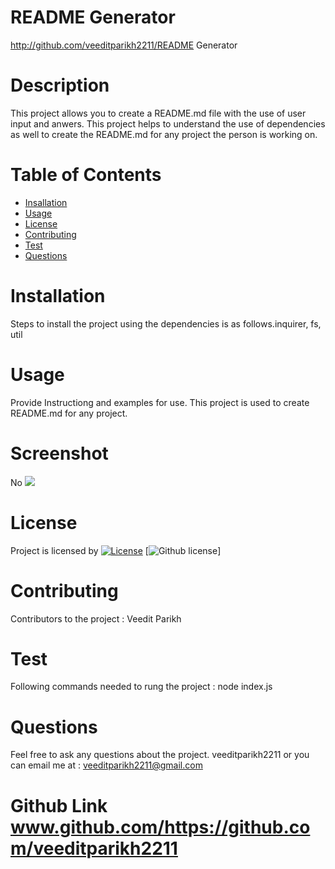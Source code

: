 
  # README Generator

  http://github.com/veeditparikh2211/README Generator
  
 # Description
   This project allows you to create a README.md file with the use of user input and anwers. This project helps to understand the use of dependencies as well to create the README.md for any project the person is working on.
 
 # Table of Contents
  
 * [Insallation](#installation)
 * [Usage](#usage)
 * [License](#license)
 * [Contributing](#contributing)
 * [Test](#test)
 * [Questions](#questions)
 

 # Installation
  Steps to install the project using the dependencies is as follows.inquirer, fs, util

 # Usage
 Provide Instructiong and examples for use. This project is used to create README.md for any project.

 # Screenshot
 No
 ![](images.screeshot.png)

 # License
 Project is licensed by [![License](https://img.shields.io/badge/License-MIT-blue.svg)](https://opensource.org/licenses/MIT)
 [![Github license](https://img.shields.io/badge/license-MIT-green.svg)]

 # Contributing
 Contributors to the project : Veedit Parikh

 # Test
 Following commands needed to rung the project : node index.js

 # Questions
 Feel free to ask any questions about the project. veeditparikh2211 or you can email me at : veeditparikh2211@gmail.com

 # Github Link www.github.com/https://github.com/veeditparikh2211
 
